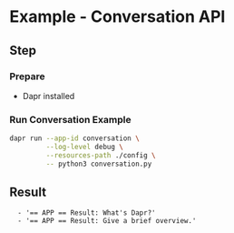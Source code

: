# Example - Conversation API

## Step

### Prepare

- Dapr installed

### Run Conversation Example

<!-- STEP
name: Run Conversation
expected_stdout_lines:
  - "== APP == Result: What's Dapr?"
  - "== APP == Result: Give a brief overview."
background: true
timeout_seconds: 60
-->

```bash
dapr run --app-id conversation \
         --log-level debug \
         --resources-path ./config \
         -- python3 conversation.py
```

<!-- END_STEP -->

## Result

```
  - '== APP == Result: What's Dapr?'
  - '== APP == Result: Give a brief overview.'
```